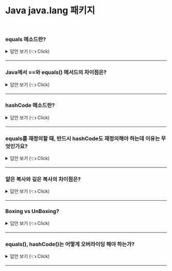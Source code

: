 
# Java java.lang 패키지 
<br>


### equals 메소드란?

<details>
   <summary> 답안 보기 (👈 Click)</summary>
<br />
[참고: 자바의 정석] 
   
+ 매개변수로 객체의 참조변수를 받아서 비교하여 그 결과를 boolean 값으로 알려 주는 역할을 합니다. <br> 
  아래의 코드는 Object 클래스에 정의되어 있는 equals 메소드의 실제 내용입니다. <br> 
  
  ```
  public boolean equals(Object obj){
       return (this == obj);
  }
  ```
  위의 코드에서 알 수 있듯이 두 객체의 같고 다름을 참조변수의 값으로 판단합니다. <br> 
  그렇기 때문에 서로 다른 두 객체를 equals 메서드로 비교하면 항상 false를 결과로 얻게 됩니다. <br> 
   
</details>

-----------------------

### Java에서 ==와 equals() 메서드의 차이점은?

<details>
   <summary> 답안 보기 (👈 Click)</summary>
<br />
+ 
</details>

-----------------------

### hashCode 메소드란?

<details>
   <summary> 답안 보기 (👈 Click)</summary>
<br />
   
[참고: 자바의 정석]    

+ 이 메서드는 해싱(hashing) 기법에 사용되는 해시 함수(hash function)을 구현한 것입니다. <br> 
  해싱은 데이터관리기법 중의 하나인데, 다량의 데이터를 저장하고 검색하는데 유용합니다. <br> 
  해시함수는 찾고자 하는 값을 입력하면, 그 값이 저장된 위치를 알려주는 해시 코드(hash code)를 반환합니다.<br>
  
  일반적으로 해시코드가 같은 두 객체가 존재하는 것이 가능하지만, <br> 
  Object 클래스에 정의된 hashCode 메서드는 객체의 주소값으로 해시코드를 만들어 반환하기 때문에<br>
  32 bit JVM에서는 서로 다른 두 객체는 결코 같은 해시코드를 가질 수 없었지만, <br>
  64 bit JVM에서는 8 byte 주소값으로 해시코드(4 byte)를 만들기 때문에 해시코드가 중복될 수 있습니다. 
   
</details>


-----------------------
### equals를 재정의할 때, 반드시 hashCode도 재정의해야 하는데 이유는 무엇인가요?

<details>
   <summary> 답안 보기 (👈 Click)</summary>
<br />
+ 
</details>

-----------------------

### 얕은 복사와 깊은 복사의 차이점은?

<details>
   <summary> 답안 보기 (👈 Click)</summary>
<br />
+ clone()은 단순히 객체에 저장된 값을 그대로 복제할 뿐, <br> 
  객체가 참조하고 있는 객체까지 복제하지는 않습니다. <br> 
  객체 배열을 clone()으로 복제하는 경우에는 원본과 복제본이 같은 객체를 공유하므로 완전한 복제라고 보기는 어렵습니다. <br> 
  이러한 복제(복사)를 얕은 복사라고 합니다. <br>
  얕은 복사에서는 원본을 변경하면 복사본도 영향을 받습니다. <br> 
   
  반면에, 원본이 참조하고 있는 객체까지 복제하는 것을 깊은 복사라고 합니다. <br> 
  깊은 복사에서는 원본과 복사본이 서로 다른 객체를 참조하기 때문에 원본의 ㅂ녀경이 복사본에 영향을 미치지 않습니다. <br> 
</details>

-----------------------

### Boxing vs UnBoxing?

<details>
   <summary> 답안 보기 (👈 Click)</summary>
<br />
+ 
</details>


-----------------------

### equals(), hashCode()는 어떻게 오버라이딩 해야 하는가?

<details>
   <summary> 답안 보기 (👈 Click)</summary>
<br />
[참고: 이펙티브 자바] 
   
+ Object에서 final이 아닌 메서드(equals, hashCode, toString, clone, finalize)는 모두 재정의(overriding)를 염두에 두고 설계된 것이라<br>
  재정의 시 지켜야 하는 일반 규약이 명확히 정의되어 있습니다. <br>
  equals는 일반 규약을 지켜 재정의해야 합니다. <br>
  Object 명세에 적힌 규약으로서, 반사성, 대칭성, 추이성, 일관성, null-아님을 만족시켜야 합니다. <br> 
  equals를 재정의한 클래스 모두에서 hashCode도 재정의해야 합니다. <br>
  그렇지 않으면 hashCode 일반 규약을 어기게 되어, 해당 클래스의 인스턴스를 HashMap이나 HashSet 같은 컬렉션의 원소로 사용할 때 <br>
  문제를 일으킵니다. <br>
  논리적으로 같은 객체는 같은 해시코드를 반환해야 합니다. <br> 
  equals는 물리적으로 다른 두 객체를 논리적으로 같다고 할 수 있는데, Object의 기본 hashCode 메서드는 이 둘이 전혀 다르다고 판단하여 <br>
  규약과 달리 (무작위처럼 보이는) 서로 다른 값을 반환합니다.
</details>


-----------------------
